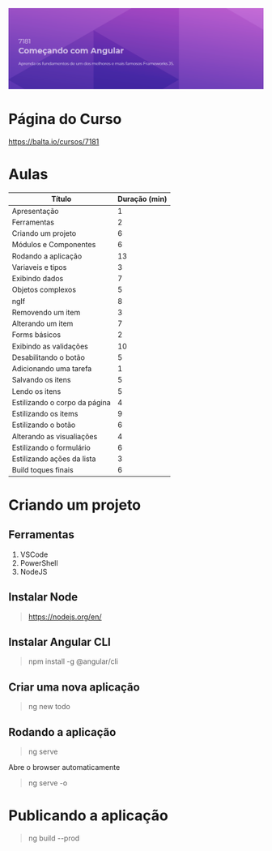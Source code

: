 ![Angular Banner](angular.png)

# Página do Curso
https://balta.io/cursos/7181

# Aulas

| Título                        | Duração (min) |
| -------------                 | ------------- |
| Apresentação                  | 1             |
| Ferramentas                   | 2             |
| Criando um projeto            | 6             |
| Módulos e Componentes         | 6             |
| Rodando a aplicação           | 13            |
| Variaveis e tipos             | 3             |
| Exibindo dados                | 7             |
| Objetos complexos             | 5             |
| ngIf                          | 8             |
| Removendo um item             | 3             |
| Alterando um item             | 7             |
| Forms básicos                 | 2             |
| Exibindo as validações        | 10            |
| Desabilitando o botão         | 5             |
| Adicionando uma tarefa        | 1             |
| Salvando os itens             | 5             |
| Lendo os itens                | 5             |
| Estilizando o corpo da página | 4             |
| Estilizando os items          | 9             |
| Estilizando o botão           | 6             |
| Alterando as visualiações     | 4             |
| Estilizando o formulário      | 6             |
| Estilizando ações da lista    | 3             |
| Build toques finais           | 6             |

# Criando um projeto

## Ferramentas

1. VSCode
2. PowerShell
3. NodeJS

## Instalar Node

> https://nodejs.org/en/

## Instalar Angular CLI

> npm install -g @angular/cli

## Criar uma nova aplicação

> ng new todo

## Rodando a aplicação

> ng serve

Abre o browser automaticamente

> ng serve -o

# Publicando a aplicação

> ng build --prod